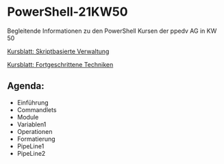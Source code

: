 # PowerShell-21KW50
Begleitende Informationen zu den PowerShell Kursen der ppedv AG in KW 50

[Kursblatt: Skriptbasierte Verwaltung](https://ppedv.de/schulung/kurse/PowershellAdministrationWindowslWMIActiveDirectoryIIS7cmdletspipelinesPs1Skripte.aspx)

[Kursblatt: Fortgeschrittene Techniken](https://ppedv.de/schulung/kurse/PowerShellCorecmdletScriptlernenFortgeschrittenWorkflowProgrammierungSeminarTraining.aspx)

## Agenda:
- Einführung
- Commandlets
- Module
- Variablen1
- Operationen
- Formatierung
- PipeLine1
- PipeLine2